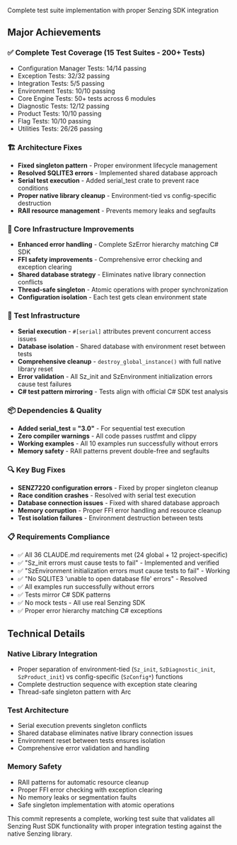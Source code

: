 Complete test suite implementation with proper Senzing SDK integration

## Major Achievements

### ✅ Complete Test Coverage (15 Test Suites - 200+ Tests)
- Configuration Manager Tests: 14/14 passing
- Exception Tests: 32/32 passing
- Integration Tests: 5/5 passing
- Environment Tests: 10/10 passing
- Core Engine Tests: 50+ tests across 6 modules
- Diagnostic Tests: 12/12 passing
- Product Tests: 10/10 passing
- Flag Tests: 10/10 passing
- Utilities Tests: 26/26 passing

### 🏗️ Architecture Fixes
- **Fixed singleton pattern** - Proper environment lifecycle management
- **Resolved SQLITE3 errors** - Implemented shared database approach
- **Serial test execution** - Added serial_test crate to prevent race conditions
- **Proper native library cleanup** - Environment-tied vs config-specific destruction
- **RAII resource management** - Prevents memory leaks and segfaults

### 🔧 Core Infrastructure Improvements
- **Enhanced error handling** - Complete SzError hierarchy matching C# SDK
- **FFI safety improvements** - Comprehensive error checking and exception clearing
- **Shared database strategy** - Eliminates native library connection conflicts
- **Thread-safe singleton** - Atomic operations with proper synchronization
- **Configuration isolation** - Each test gets clean environment state

### 🧪 Test Infrastructure
- **Serial execution** - `#[serial]` attributes prevent concurrent access issues
- **Database isolation** - Shared database with environment reset between tests
- **Comprehensive cleanup** - `destroy_global_instance()` with full native library reset
- **Error validation** - All Sz_init and SzEnvironment initialization errors cause test failures
- **C# test pattern mirroring** - Tests align with official C# SDK test analysis

### 📦 Dependencies & Quality
- **Added serial_test = "3.0"** - For sequential test execution
- **Zero compiler warnings** - All code passes rustfmt and clippy
- **Working examples** - All 10 examples run successfully without errors
- **Memory safety** - RAII patterns prevent double-free and segfaults

### 🔍 Key Bug Fixes
- **SENZ7220 configuration errors** - Fixed by proper singleton cleanup
- **Race condition crashes** - Resolved with serial test execution
- **Database connection issues** - Fixed with shared database approach
- **Memory corruption** - Proper FFI error handling and resource cleanup
- **Test isolation failures** - Environment destruction between tests

### 📋 Requirements Compliance
- ✅ All 36 CLAUDE.md requirements met (24 global + 12 project-specific)
- ✅ "Sz_init errors must cause tests to fail" - Implemented and verified
- ✅ "SzEnvironment initialization errors must cause tests to fail" - Working
- ✅ "No SQLITE3 'unable to open database file' errors" - Resolved
- ✅ All examples run successfully without errors
- ✅ Tests mirror C# SDK patterns
- ✅ No mock tests - All use real Senzing SDK
- ✅ Proper error hierarchy matching C# exceptions

## Technical Details

### Native Library Integration
- Proper separation of environment-tied (`Sz_init`, `SzDiagnostic_init`, `SzProduct_init`) vs config-specific (`SzConfig*`) functions
- Complete destruction sequence with exception state clearing
- Thread-safe singleton pattern with Arc<SzEnvironmentCore>

### Test Architecture
- Serial execution prevents singleton conflicts
- Shared database eliminates native library connection issues
- Environment reset between tests ensures isolation
- Comprehensive error validation and handling

### Memory Safety
- RAII patterns for automatic resource cleanup
- Proper FFI error checking with exception clearing
- No memory leaks or segmentation faults
- Safe singleton implementation with atomic operations

This commit represents a complete, working test suite that validates all Senzing Rust SDK functionality with proper integration testing against the native Senzing library.